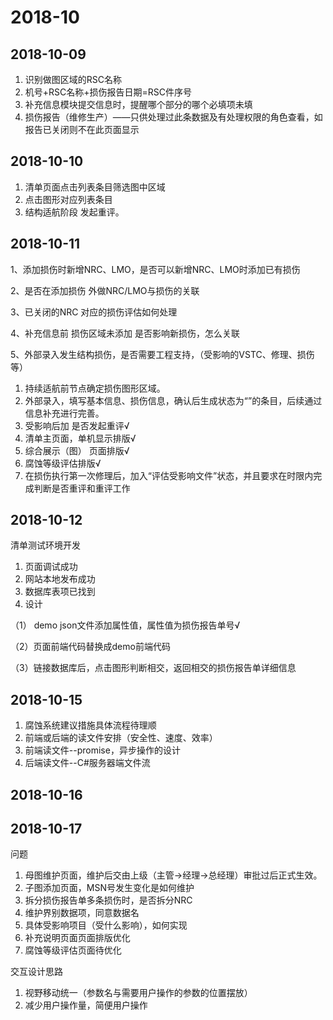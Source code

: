 # 2018-10

## 2018-10-09

1. 识别做图区域的RSC名称
2. 机号+RSC名称+损伤报告日期=RSC件序号
3. 补充信息模块提交信息时，提醒哪个部分的哪个必填项未填
4. 损伤报告（维修生产）——只供处理过此条数据及有处理权限的角色查看，如报告已关闭则不在此页面显示

## 2018-10-10

1. 清单页面点击列表条目筛选图中区域
2. 点击图形对应列表条目
3. 结构适航阶段 发起重评。

## 2018-10-11

1、添加损伤时新增NRC、LMO，是否可以新增NRC、LMO时添加已有损伤

2、是否在添加损伤 外做NRC/LMO与损伤的关联

3、已关闭的NRC 对应的损伤评估如何处理

4、补充信息前   损伤区域未添加 是否影响新损伤，怎么关联

5、外部录入发生结构损伤，是否需要工程支持，（受影响的VSTC、修理、损伤等）





1. 持续适航前节点确定损伤图形区域。
2. 外部录入，填写基本信息、损伤信息，确认后生成状态为“”的条目，后续通过信息补充进行完善。
3. 受影响后加  是否发起重评√
4. 清单主页面，单机显示排版√
5. 综合展示（图） 页面排版√
6. 腐蚀等级评估排版√
7. 在损伤执行第一次修理后，加入“评估受影响文件”状态，并且要求在时限内完成判断是否重评和重评工作

## 2018-10-12

清单测试环境开发

1. 页面调试成功
2. 网站本地发布成功
3. 数据库表项已找到
4. 设计

（1） demo json文件添加属性值，属性值为损伤报告单号√

（2）页面前端代码替换成demo前端代码

（3）链接数据库后，点击图形判断相交，返回相交的损伤报告单详细信息

## 2018-10-15

1. 腐蚀系统建议措施具体流程待理顺
2. 前端或后端的读文件安排（安全性、速度、效率）
3. 前端读文件--promise，异步操作的设计
4. 后端读文件--C#服务器端文件流

## 2018-10-16

## 2018-10-17

问题

1. 母图维护页面，维护后交由上级（主管->经理->总经理）审批过后正式生效。
2. 子图添加页面，MSN号发生变化是如何维护
3. 拆分损伤报告单多条损伤时，是否拆分NRC
4. 维护界别数据项，同意数据名
5. 具体受影响项目（受什么影响），如何实现
6. 补充说明页面页面排版优化
7. 腐蚀等级评估页面待优化

交互设计思路

1. 视野移动统一（参数名与需要用户操作的参数的位置摆放）
2. 减少用户操作量，简便用户操作

